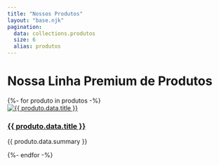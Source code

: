 ```yaml
---
title: "Nossos Produtos"
layout: "base.njk"
pagination:
  data: collections.produtos
  size: 6
  alias: produtos
---
```

<div class="container">
  <h1 class="section-title">Nossa Linha Premium de Produtos</h1>
  <div class="card-grid">
    {%- for produto in produtos -%}
      <div class="card">
        <a href="{{ produto.url }}">
          <img src="{{ produto.data.image }}" alt="{{ produto.data.title }}" class="card-image">
        </a>
        <div class="card-content">
          <h3><a href="{{ produto.url }}">{{ produto.data.title }}</a></h3>
          <p>{{ produto.data.summary }}</p>
        </div>
      </div>
    {%- endfor -%}
  </div>
</div>

